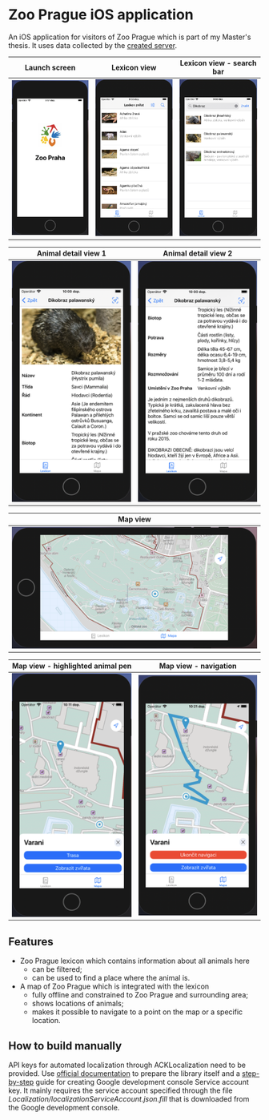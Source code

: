 # Zoo Prague iOS application
An iOS application for visitors of Zoo Prague which is part of my Master's thesis. It uses data collected by the [created server](https://github.com/budikpet/MastersThesis_Server).

Launch screen             |  Lexicon view | Lexicon view - search bar
:-------------------------:|:-------------------------:|:-------------------------:
![alt text][launchScreen]       |  ![alt text][lexiconView] | ![alt text][lexiconView_Search]

Animal detail view 1             |  Animal detail view 2
:-------------------------:|:-------------------------:
![alt text][animalDetailView_1] | ![alt text][animalDetailView_2] 

Map view             |
:-------------------------:|
![alt text][mapView] |

Map view - highlighted animal pen | Map view - navigation
:-------------------------:|:-------------------------:
![alt text][mapView_Highlighted] | ![alt text][mapView_Navigation]

[launchScreen]: DocumentationImages/LaunchScreen.png?raw=true "Launch screen"
[lexiconView]: DocumentationImages/LexiconView.png?raw=true "Launch screen"
[lexiconView_Search]: DocumentationImages/LexiconView_Search.png?raw=true "Launch screen"
[animalDetailView_1]: DocumentationImages/AnimalDetailView_1.png?raw=true "Launch screen"
[animalDetailView_2]: DocumentationImages/AnimalDetailView_2.png?raw=true "Launch screen"
[mapView]: DocumentationImages/MapView.png?raw=true "Launch screen"
[mapView_Highlighted]: DocumentationImages/MapView_Highlighted.png?raw=true "Launch screen"
[mapView_Navigation]: DocumentationImages/MapView_Navigation.png?raw=true "Launch screen"

## Features
- Zoo Prague lexicon which contains information about all animals here
    - can be filtered;
    - can be used to find a place where the animal is.
- A map of Zoo Prague which is integrated with the lexicon
    - fully offline and constrained to Zoo Prague and surrounding area;
    - shows locations of animals;
    - makes it possible to navigate to a point on the map or a specific location.

## How to build manually
API keys for automated localization through ACKLocalization need to be provided. Use [official documentation](https://github.com/AckeeCZ/ACKLocalization#use-with-service-account) to prepare the library itself and a [step-by-step](https://cloud.google.com/iam/docs/creating-managing-service-account-keys) guide for creating Google development console Service account key. It mainly requires the service account specified through the file *Localization/localizationServiceAccount.json.fill* that is downloaded from the Google development console.
